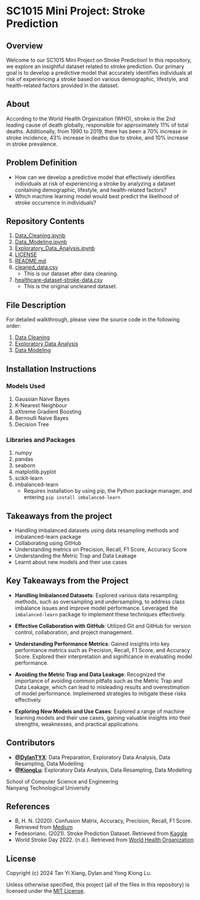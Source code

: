 # SC1015 Mini Project: Stroke Prediction
## Overview
Welcome to our SC1015 Mini Project on Stroke Prediction! In this repository, we explore an insightful dataset related to stroke prediction. Our primary goal is to develop a predictive model that accurately identifies individuals at risk of experiencing a stroke based on various demographic, lifestyle, and health-related factors provided in the dataset.

## About
According to the World Health Organization (WHO), stroke is the 2nd leading cause of death globally, responsible for approximately 11% of total deaths. Additionally, from 1990 to 2019, there has been a 70% increase in stroke incidence, 43% increase in deaths due to stroke, and 10% increase in stroke prevalence.

## Problem Definition
- How can we develop a predictive model that effectively identifies individuals at risk of experiencing a stroke by analyzing a dataset containing demographic, lifestyle, and health-related factors?
- Which machine learning model would best predict the likelihood of stroke occurrence in individuals?

## Repository Contents
1. [Data_Cleaning.ipynb](Data_Cleaning.ipynb)
2. [Data_Modeling.ipynb](Data_Modeling.ipynb)
3. [Exploratory_Data_Analysis.ipynb](Exploratory_Data_Analysis.ipynb)
4. [LICENSE](LICENSE)
5. [README.md](README.md)
6. [cleaned_data.csv](cleaned_data.csv)
   - This is our dataset after data cleaning.
7. [healthcare-dataset-stroke-data.csv](healthcare-dataset-stroke-data.csv)
   - This is the original uncleaned dataset.

## File Description
For detailed walkthrough, please view the source code in the following order:
1. [Data Cleaning](Data_Cleaning.ipynb)
2. [Exploratory Data Analysis](Exploratory_Data_Analysis.ipynb)
3. [Data Modeling](Data_Modeling.ipynb)

## Installation Instructions
### Models Used
1. Gaussian Naive Bayes
2. K-Nearest Neighbour
3. eXtreme Gradient Boosting
4. Bernoulli Naive Bayes
5. Decision Tree

### Libraries and Packages
1. numpy
2. pandas
3. seaborn
4. matplotlib.pyplot
5. scikit-learn
6. imbalanced-learn
   - Requires installation by using pip, the Python package manager, and entering `pip install imbalanced-learn`

## Takeaways from the project
- Handling imbalanced datasets using data resampling methods and imbalanced-learn package
- Collaborating using GitHub
- Understanding metrics on Precision, Recall, F1 Score, Accuracy Score
- Understanding the Metric Trap and Data Leakage
- Learnt about new models and their use cases


## Key Takeaways from the Project
- **Handling Imbalanced Datasets**: Explored various data resampling methods, such as oversampling and undersampling, to address class imbalance issues and improve model performance. Leveraged the `imbalanced-learn` package to implement these techniques effectively.

- **Effective Collaboration with GitHub**: Utilized Git and GitHub for version control, collaboration, and project management.

- **Understanding Performance Metrics**: Gained insights into key performance metrics such as Precision, Recall, F1 Score, and Accuracy Score. Explored their interpretation and significance in evaluating model performance.

- **Avoiding the Metric Trap and Data Leakage**: Recognized the importance of avoiding common pitfalls such as the Metric Trap and Data Leakage, which can lead to misleading results and overestimation of model performance. Implemented strategies to mitigate these risks effectively.

- **Exploring New Models and Use Cases**: Explored a range of machine learning models and their use cases, gaining valuable insights into their strengths, weaknesses, and practical applications.

## Contributors
- **[@DylanTYX](https://github.com/DylanTYX)**: Data Preparation, Exploratory Data Analysis, Data Resampling, Data Modelling
- **[@KiongLu](https://github.com/KiongLu)**: Exploratory Data Analysis, Data Resampling, Data Modelling

School of Computer Science and Engineering  
Nanyang Technological University

## References
- B, H. N. (2020). Confusion Matrix, Accuracy, Precision, Recall, F1 Score. Retrieved from [Medium](https://medium.com/analytics-vidhya/confusion-matrix-accuracy-precision-recall-f1-score-ade299cf63cd)
- Fedesoriano. (2021). Stroke Prediction Dataset. Retrieved from [Kaggle](https://www.kaggle.com/datasets/fedesoriano/stroke-prediction-dataset)
- World Stroke Day 2022. (n.d.). Retrieved from [World Health Organization](https://www.who.int/srilanka/news/detail/29-10-2022-world-stroke-day-2022#:~:text=From%201990%20to%202019%2C%20there,Adjusted%20Life%20Years%20(DALY).)

## License
Copyright (c) 2024 Tan Yi Xiang, Dylan and Yong Kiong Lu.

Unless otherwise specified, this project (all of the files in this repository) is licensed under the [MIT License](LICENSE).
